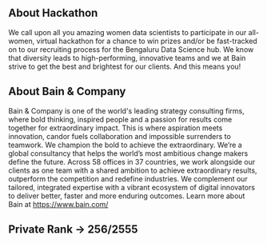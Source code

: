 ## About Hackathon
We call upon all you amazing women data scientists to participate in our all-women, virtual hackathon for a chance to win prizes and/or be fast-tracked on to our recruiting process for the Bengaluru Data Science hub. We know that diversity leads to high-performing, innovative teams and we at Bain strive to get the best and brightest for our clients. And this means you!

## About Bain & Company
Bain & Company is one of the world's leading strategy consulting firms, where bold thinking, inspired people and a passion for results come together for extraordinary impact. This is where aspiration meets innovation, candor fuels collaboration and impossible surrenders to teamwork. We champion the bold to achieve the extraordinary. We’re a global consultancy that helps the world’s most ambitious change makers define the future. Across 58 offices in 37 countries, we work alongside our clients as one team with a shared ambition to achieve extraordinary results, outperform the competition and redefine industries. We complement our tailored, integrated expertise with a vibrant ecosystem of digital innovators to deliver better, faster and more enduring outcomes. Learn more about Bain at https://www.bain.com/

## Private Rank -> 256/2555
